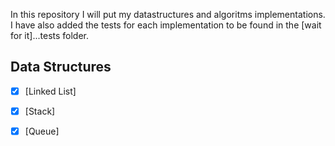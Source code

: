 In this repository I will put my datastructures and algoritms implementations.
I have also added the tests for each implementation to be found in the [wait for it]...tests folder.


## Data Structures
- [x] [Linked List]
- [x] [Stack]
- [x] [Queue]

